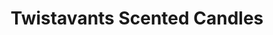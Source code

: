 ---
title: "Twistavants Scented Candles"
url: /lubbock/twistavants-scented-candles/
shop: houseware
---